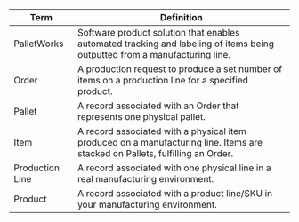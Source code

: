 
| Term            | Definition                                                                                                                    |
| --------------- | ----------------------------------------------------------------------------------------------------------------------------- |
| PalletWorks     | Software product solution that enables automated tracking and labeling of items being outputted from a manufacturing line.    |
| Order           | A production request to produce a set number of items on a production line for a specified product.                           |
| Pallet          | A record associated with an Order that represents one physical pallet.                                                        |
| Item            | A record associated with a physical item produced on a manufacturing line. Items are stacked on Pallets, fulfilling an Order. |
| Production Line | A record associated with one physical line in a real manufacturing environment.                                               |
| Product         | A record associated with a product line/SKU in your manufacturing environment.                                                |
